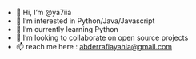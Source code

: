 - 👋 Hi, I’m @ya7iia
- 👀 I’m interested in Python/Java/Javascript
- 🌱 I’m currently learning Python
- 💞️ I’m looking to collaborate on open source projects
- 📫 reach me here : abderrafiayahia@gmail.com

<!---
ya7iia/ya7iia is a ✨ special ✨ repository because its `README.md` (this file) appears on your GitHub profile.
You can click the Preview link to take a look at your changes.
--->
